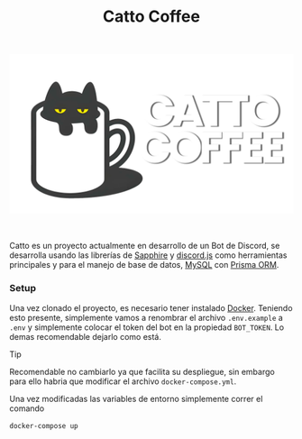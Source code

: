 <h1 align="center">
  <b>Catto Coffee</b>
</h1>
<br>

<p align="center">
  <img src="assets/img/client/catto light.png" alt="Catto Coffee">
</p>
<br>

Catto es un proyecto actualmente en desarrollo de un Bot de Discord, se desarrolla usando las librerías de [Sapphire](https://www.sapphirejs.dev/) y [discord.js](https://discord.js.org/#/) como herramientas principales y para el manejo de base de datos, [MySQL](https://www.mysql.com/products/workbench/) con [Prisma ORM](https://www.prisma.io/).

### Setup

Una vez clonado el proyecto, es necesario tener instalado [Docker](https://www.docker.com/products/docker-desktop/). Teniendo esto presente, simplemente vamos a renombrar el archivo `.env.example` a `.env` y simplemente colocar el token del bot en la propiedad `BOT_TOKEN`. Lo demas recomendable dejarlo como está.

>[!TIP]
>Recomendable no cambiarlo ya que facilita su despliegue, sin embargo para ello habria que modificar el archivo `docker-compose.yml`.

Una vez modificadas las variables de entorno simplemente correr el comando
```cmd
docker-compose up
```
